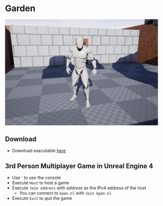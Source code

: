 
# Garden
![404](screenshot.PNG)

## Download
* Download executable [here](https://kikizana.itch.io/garden)

## 3rd Person Multiplayer Game in Unreal Engine 4
* Use ` to use the console
* Execute `Host` to host a game
* Execute `Join address` with *address* as the IPv4 address of the host
  * You can connect to `kpan.nl` with `Join kpan.nl`
* Execute `Exit` to quit the game

